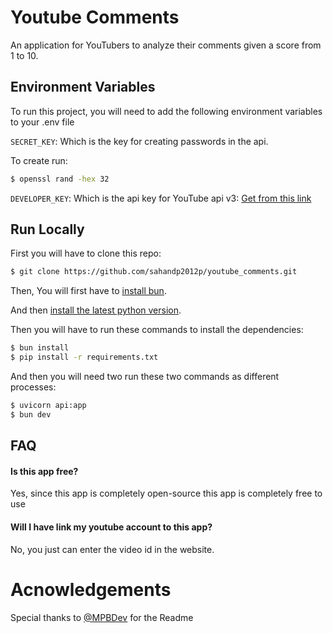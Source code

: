 
# Youtube Comments

An application for YouTubers to analyze their comments given a score from 1 to 10.



## Environment Variables

To run this project, you will need to add the following environment variables to your .env file

`SECRET_KEY`: Which is the key for creating passwords in the api.

To create run: 
```bash
$ openssl rand -hex 32
```

`DEVELOPER_KEY`: Which is the api key for YouTube api v3: [Get from this link](https://developers.google.com/youtube/v3)


## Run Locally

First you will have to clone this repo:
```bash
$ git clone https://github.com/sahandp2012p/youtube_comments.git
```

Then, You will first have to [install bun](https://bun.sh/).

And then [install the latest python version](https://www.python.org/).

Then you will have to run these commands to install the dependencies:

```bash
$ bun install
$ pip install -r requirements.txt
```
And then you will need two run these two commands as different processes:
```bash
$ uvicorn api:app
$ bun dev
```

## FAQ

#### Is this app free?

Yes, since this app is completely open-source this app is completely free to use

#### Will I have link my youtube account to this app?

No, you just can enter the video id in the website.

# Acnowledgements
Special thanks to [@MPBDev](https://github.com/MPBCoder) for the Readme
